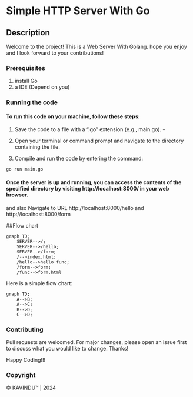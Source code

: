 # Simple HTTP Server With Go 

## Description
Welcome to the project! This is a Web Server With Golang. hope you enjoy and I look forward to your contributions!

### Prerequisites
1. install Go 
2. a IDE (Depend on you)

### Running the code
#### To run this code on your machine, follow these steps:
1. Save the code to a file with a “.go” extension (e.g., main.go). -

2. Open your terminal or command prompt and navigate to the directory containing the file.

3. Compile and run the code by entering the command:
```
go run main.go
```
#### Once the server is up and running, you can access the contents of the specified directory by visiting http://localhost:8000/ in your web browser.
and also Navigate to URL http://localhost:8000/hello and  http://localhost:8000/form

##Flow chart

```mermaid
graph TD;
    SERVER-->/;
    SERVER-->/hello;
    SERVER-->/form;
    /-->index.html;
    /hello-->hello func;
    /form-->form;
    /func-->form.html
```
Here is a simple flow chart:

```mermaid
graph TD;
    A-->B;
    A-->C;
    B-->D;
    C-->D;
```


### Contributing
Pull requests are welcomed. For major changes, please open an issue first to discuss what you would like to change. Thanks!

Happy Coding!!!

### Copyright
© KAVINDU™ | 2024

